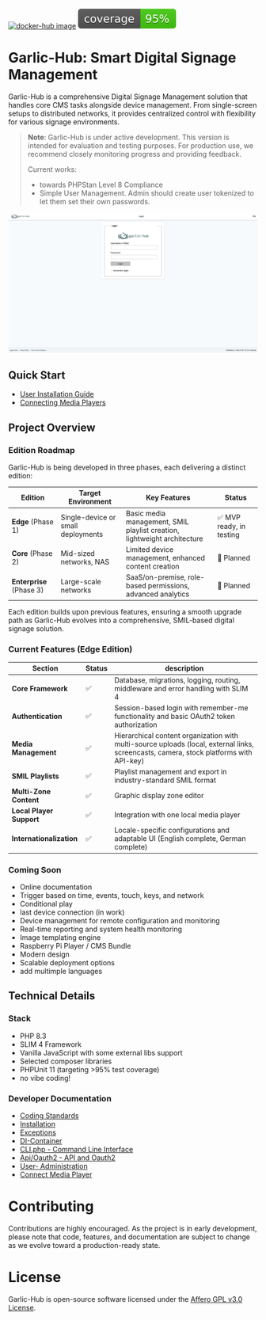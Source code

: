 [![docker-hub image](https://github.com/garlic-signage/garlic-hub/actions/workflows/docker-image.yml/badge.svg?branch=main)](https://github.com/garlic-signage/garlic-hub/actions/workflows/docker-image.yml)
[![garlic-hub coverage](https://github.com/garlic-signage/garlic-hub/blob/main/misc/coverage.svg)](https://github.com/sagiadinos/garlic-hub/blob/main/misc/coverage.svg)

# Garlic-Hub: Smart Digital Signage Management

Garlic-Hub is a comprehensive Digital Signage Management solution that handles core CMS tasks alongside device management. From single-screen setups to distributed networks, it provides centralized control with flexibility for various signage environments.

> **Note**: Garlic-Hub is under active development. This version is intended for evaluation and testing purposes. For production use, we recommend closely monitoring progress and providing feedback.
> 
> Current works:
> - towards PHPStan Level 8 Compliance
> - Simple User Management. Admin should create user tokenized to let them set their own passwords.

![Garlic-Hub Mediapool Screenshot](docs/media/showcase.gif)

## Quick Start

- [User Installation Guide](docs/how-tos/install-user.md)
- [Connecting Media Players](docs/how-tos/connect-mediaplayer-user.md)

## Project Overview

### Edition Roadmap

Garlic-Hub is being developed in three phases, each delivering a distinct edition:

| Edition                  | Target Environment                 | Key Features                                                             | Status                  |
|--------------------------|------------------------------------|--------------------------------------------------------------------------|-------------------------|
| **Edge** (Phase 1)       | Single-device or small deployments | Basic media management, SMIL playlist creation, lightweight architecture | ✅ MVP ready, in testing |
| **Core** (Phase 2)       | Mid-sized networks, NAS            | Limited device management, enhanced content creation                     | 🔄 Planned              |
| **Enterprise** (Phase 3) | Large-scale networks               | SaaS/on-premise, role-based permissions, advanced analytics              | 🔄 Planned              |

Each edition builds upon previous features, ensuring a smooth upgrade path as Garlic-Hub evolves into a comprehensive, SMIL-based digital signage solution.

### Current Features (Edge Edition)
| Section                  | Status | description                                                                                                                            |
|--------------------------|--------|----------------------------------------------------------------------------------------------------------------------------------------|
| **Core Framework**       | ✅      | Database, migrations, logging, routing, middleware and error handling with SLIM 4                                                      |
| **Authentication**       | ✅      | Session-based login with remember-me functionality and basic OAuth2 token authorization                                                |
| **Media Management**     | ✅      | Hierarchical content organization with multi-source uploads (local, external links, screencasts, camera, stock platforms with API-key) |
| **SMIL Playlists**       | ✅      | Playlist management and export in industry-standard SMIL format                                                                        |
| **Multi-Zone Content**   | ✅      | Graphic display zone editor                                                                                                            |
| **Local Player Support** | ✅      | Integration with one local media player                                                                                                |
| **Internationalization** | ✅      | Locale-specific configurations and adaptable UI (English complete, German complete)                                                    |

### Coming Soon
- Online documentation
- Trigger based on time, events, touch, keys, and network
- Conditional play
- last device connection (in work)
- Device management for remote configuration and monitoring
- Real-time reporting and system health monitoring
- Image templating engine
- Raspberry Pi Player / CMS Bundle
- Modern design
- Scalable deployment options
- add multimple languages
## Technical Details

### Stack
- PHP 8.3
- SLIM 4 Framework
- Vanilla JavaScript with some external libs support
- Selected composer libraries
- PHPUnit 11 (targeting >95% test coverage)
- no vibe coding!

### Developer Documentation
- [Coding Standards](docs/coding-standards.md)
- [Installation](docs/install.md)
- [Exceptions](docs/exceptions.md)
- [DI-Container](docs/di-container.md)
- [CLI.php - Command Line Interface](docs/cli.md)
- [Api/Oauth2 - API and Oauth2](docs/oauth2.md)
- [User- Administration](docs/user-administration.md)
- [Connect Media Player](docs/connect-media-player.md)

# Contributing
Contributions are highly encouraged. As the project is in early development, please note that code, features, and documentation are subject to change as we evolve toward a production-ready state.

# License
Garlic-Hub is open-source software licensed under the [Affero GPL v3.0 License](https://www.gnu.org/licenses/agpl-3.0.en.html).
